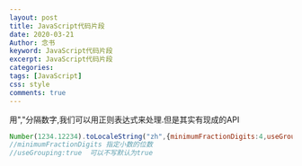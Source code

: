 ```yaml
---
layout: post
title: JavaScript代码片段
date: 2020-03-21
Author: 念书
keyword: JavaScript代码片段
excerpt: JavaScript代码片段
categories: 
tags: [JavaScript]
css: style
comments: true
---
```


用","分隔数字,我们可以用正则表达式来处理.但是其实有现成的API

```js
Number(1234.12234).toLocaleString("zh",{minimumFractionDigits:4,useGrouping:true});
//minimumFractionDigits 指定小数的位数
//useGrouping:true  可以不写默认为true
```

